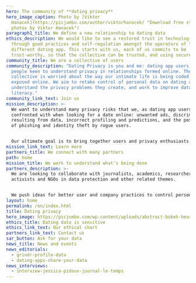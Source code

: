 ```yaml
---
hero: The community of **dating privacy**
hero_image_caption: Photo by [Viktor
  Hanacek](https://picjumbo.com/author/viktorhanacek/ "Download free stock
  photos by Viktor Hanacek")
paragraph1_title: We define a new relationship to dating data
ethics_description: We would like to see a restored trust in technologies,
  through good practices and self-regulation amongst the operators of the
  different dating app. This starts with us, each of us commits to be
  trust-worthy, so that the collective can be trusted, and using secured tools.
community_title: We are a collective of users
community_description: "Dating Privacy is you and me: dating app users and
  people keen to understand privacy in relationships formed online. The
  collective is worried about the way our intimate life is being coded and
  exposed online. We aim to retake control of personal data on dating apps,
  understand the privacy problems they create, and work to improve data
  literacy."
community_link_text: Join us
mission_description: >-
  We want to understand many privacy risks that we, as dating app users, are
  confronted with when looking for a date online: unwanted ads, discrimination
  resulting from data, incorrect profiling and predictions, and the possibility
  of phishing and identity theft by rogue users.


  Our ultimate goal is to bring together users and privacy enthusiasts to push for a paradigm shift.
mission_link_text: Learn more
partners_title: We connect with many partners
path: home
mission_title: We work to understand what's being done
partners_description: >-
  We are looking to collaborate with journalists, academics, researchers,
  activists and NGOs in data protection and other related themes.


  We push ideas for better user and company practices to control personal data and date safely online. We are particularly interested in raising awareness, as well as building methodological protocols and privacy tools for data protection and literacy.
layout: home
permalink: /en/index.html
title: Dating privacy
hero_image: https://picjumbo.com/wp-content/uploads/abstract-bokeh-hearts-real-light-2210x1474.jpg
ethics_title: Dating data is sensitive
ethics_link_text: Our ethical chart
partners_link_text: Contact us
sar_button: Ask for your data
news_title: News and events
news_editorials:
  - grindr-profile-data
  - dating-apps-share-your-data
news_interviews:
  - interview-jessica-pidoux-journal-le-temps
---
```

